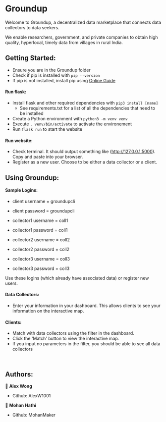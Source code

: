 # Groundup
Welcome to Groundup, a decentralized data marketplace that connects data collectors to data seekers. 

We enable researchers, government, and private companies to obtain high quality, hyperlocal, timely data from villages in rural India.

## Getting Started:
- Ensure you are in the Groundup folder
- Check if pip is installed with `pip --version` 
- If pip is not installed, install pip using [Online Guide](https://www.geeksforgeeks.org/download-and-install-pip-latest-version/) <br/>

#### Run flask:
- Install flask and other required dependencies with `pip3 install [name]`
    - See requirements.txt for a list of all the dependencies that need to be installed
- Create a Python environment with `python3 -m venv venv`
- Execute `. venv/bin/activate` to activate the environement
- Run `flask run` to start the website

#### Run website:
- Check terminal. It should output something like (http://127.0.0.1:5000). Copy and paste into your browser.
- Register as a new user. Choose to be either a data collector or a client. 


## Using Groundup:
#### Sample Logins:
- client username = groundupcli
- client password = groundupcli

- collector1 username = coll1
- collector1 password = coll1
- collector2 username = coll2
- collector2 password = coll2
- collector3 username = coll3
- collector3 password = coll3

Use these logins (which already have associated data) or register new users.

#### Data Collectors:
- Enter your information in your dashboard. This allows clients to see your information on the interactive map. 

#### Clients:
- Match with data collectors using the filter in the dashboard. 
- Click the 'Match' button to view the interactive map. 
- If you input no parameters in the filter, you should be able to see all data collectors
<br>

## Authors:
👤 **Alex Wong**
- Github: AlexW1001

👤 **Mohan Hathi**
- Github: MohanMaker